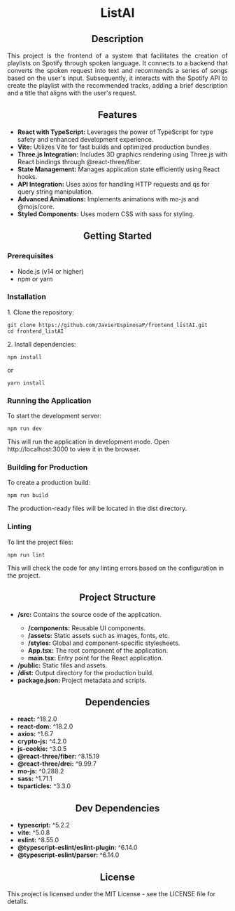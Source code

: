 <h1 align="center"><strong>ListAI</strong></h1>

<h2 align="center"><strong>Description</strong></h2>

<p align="justify">This project is the frontend of a system that facilitates the creation of playlists on Spotify through spoken language. It connects to a backend that converts the spoken request into text and recommends a series of songs based on the user's input. Subsequently, it interacts with the Spotify API to create the playlist with the recommended tracks, adding a brief description and a title that aligns with the user's request.</p>

<h2 align="center"><strong>Features</strong></h2>

<ul>
  <li><strong>React with TypeScript:</strong> Leverages the power of TypeScript for type safety and enhanced development experience.</li>
  <li><strong>Vite:</strong> Utilizes Vite for fast builds and optimized production bundles.</li>
  <li><strong>Three.js Integration:</strong> Includes 3D graphics rendering using Three.js with React bindings through @react-three/fiber.</li>
  <li><strong>State Management:</strong> Manages application state efficiently using React hooks.</li>
  <li><strong>API Integration:</strong> Uses axios for handling HTTP requests and qs for query string manipulation.</li>
  <li><strong>Advanced Animations:</strong> Implements animations with mo-js and @mojs/core.</li>
  <li><strong>Styled Components:</strong> Uses modern CSS with sass for styling.</li>
</ul>

<h2 align="center"><strong>Getting Started</strong></h2>

<h3><strong>Prerequisites</strong></h3>

<ul>
  <li>Node.js (v14 or higher)</li>
  <li>npm or yarn</li>
</ul>

<h3><strong>Installation</strong></h3>

<p>1. Clone the repository:</p>

<pre><code>git clone https://github.com/JavierEspinosaP/frontend_listAI.git
cd frontend_listAI
</code></pre>

<p>2. Install dependencies:</p>

<pre><code>npm install
</code></pre>

<p>or</p>

<pre><code>yarn install
</code></pre>

<h3><strong>Running the Application</strong></h3>

<p>To start the development server:</p>

<pre><code>npm run dev
</code></pre>

<p>This will run the application in development mode. Open http://localhost:3000 to view it in the browser.</p>

<h3><strong>Building for Production</strong></h3>

<p>To create a production build:</p>

<pre><code>npm run build
</code></pre>

<p>The production-ready files will be located in the dist directory.</p>

<h3><strong>Linting</strong></h3>

<p>To lint the project files:</p>

<pre><code>npm run lint
</code></pre>

<p>This will check the code for any linting errors based on the configuration in the project.</p>

<h2 align="center"><strong>Project Structure</strong></h2>

<ul>
  <li><strong>/src:</strong> Contains the source code of the application.</li>
  <ul>
    <li><strong>/components:</strong> Reusable UI components.</li>
    <li><strong>/assets:</strong> Static assets such as images, fonts, etc.</li>
    <li><strong>/styles:</strong> Global and component-specific stylesheets.</li>
    <li><strong>App.tsx:</strong> The root component of the application.</li>
    <li><strong>main.tsx:</strong> Entry point for the React application.</li>
  </ul>
  <li><strong>/public:</strong> Static files and assets.</li>
  <li><strong>/dist:</strong> Output directory for the production build.</li>
  <li><strong>package.json:</strong> Project metadata and scripts.</li>
</ul>

<h2 align="center"><strong>Dependencies</strong></h2>

<ul>
  <li><strong>react:</strong> ^18.2.0</li>
  <li><strong>react-dom:</strong> ^18.2.0</li>
  <li><strong>axios:</strong> ^1.6.7</li>
  <li><strong>crypto-js:</strong> ^4.2.0</li>
  <li><strong>js-cookie:</strong> ^3.0.5</li>
  <li><strong>@react-three/fiber:</strong> ^8.15.19</li>
  <li><strong>@react-three/drei:</strong> ^9.99.7</li>
  <li><strong>mo-js:</strong> ^0.288.2</li>
  <li><strong>sass:</strong> ^1.71.1</li>
  <li><strong>tsparticles:</strong> ^3.3.0</li>
</ul>

<h2 align="center"><strong>Dev Dependencies</strong></h2>

<ul>
  <li><strong>typescript:</strong> ^5.2.2</li>
  <li><strong>vite:</strong> ^5.0.8</li>
  <li><strong>eslint:</strong> ^8.55.0</li>
  <li><strong>@typescript-eslint/eslint-plugin:</strong> ^6.14.0</li>
  <li><strong>@typescript-eslint/parser:</strong> ^6.14.0</li>
</ul>

<h2 align="center"><strong>License</strong></h2>

<p>This project is licensed under the MIT License - see the LICENSE file for details.</p>
